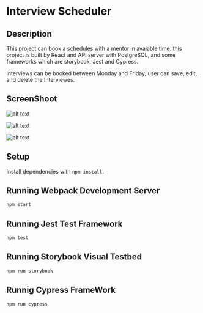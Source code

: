 # Interview Scheduler

## Description

This project can book a schedules with a mentor in avaiable time. this project is built by React and API server with PostgreSQL, and some frameworks which are storybook, Jest and Cypress.

Interviews can be booked between Monday and Friday, user can save, edit, and delete the Interviewes.

## ScreenShoot
![alt text](https://github.com/YunDobi/scheduler/blob/master/doc/Screen%20Shot%202022-01-26%20at%206.45.47%20PM.png)

![alt text](https://github.com/YunDobi/scheduler/blob/master/doc/Screen%20Shot%202022-01-26%20at%206.46.37%20PM.png)

![alt text](https://github.com/YunDobi/scheduler/blob/master/doc/Screen%20Shot%202022-01-26%20at%206.47.01%20PM.png)

## Setup

Install dependencies with `npm install`.

## Running Webpack Development Server

```sh
npm start
```

## Running Jest Test Framework

```sh
npm test
```

## Running Storybook Visual Testbed

```sh
npm run storybook
```

## Runnig Cypress FrameWork

```sh
npm run cypress
```
